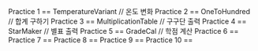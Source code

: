Practice 1 == TemperatureVariant // 온도 변화
Practice 2 == OneToHundred // 합계 구하기
Practice 3 == MultiplicationTable // 구구단 출력
Practice 4 == StarMaker // 별표 출력
Practice 5 == GradeCal // 학점 계산
Practice 6 == 
Practice 7 == 
Practice 8 == 
Practice 9 == 
Practice 10 == 
